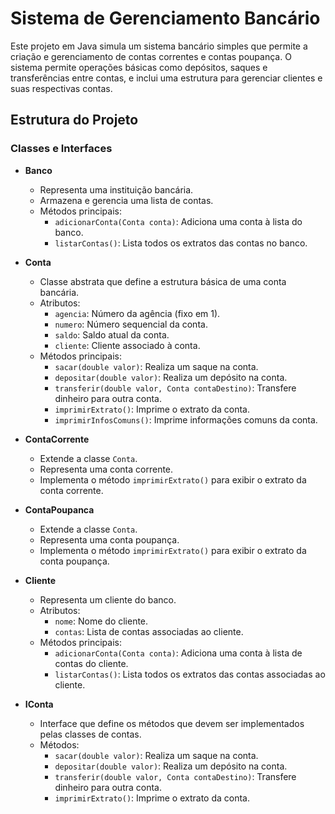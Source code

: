 # Sistema de Gerenciamento Bancário

Este projeto em Java simula um sistema bancário simples que permite a criação e gerenciamento de contas correntes e contas poupança. O sistema permite operações básicas como depósitos, saques e transferências entre contas, e inclui uma estrutura para gerenciar clientes e suas respectivas contas.

## Estrutura do Projeto

### Classes e Interfaces

- **Banco**
  - Representa uma instituição bancária.
  - Armazena e gerencia uma lista de contas.
  - Métodos principais:
    - `adicionarConta(Conta conta)`: Adiciona uma conta à lista do banco.
    - `listarContas()`: Lista todos os extratos das contas no banco.

- **Conta**
  - Classe abstrata que define a estrutura básica de uma conta bancária.
  - Atributos:
    - `agencia`: Número da agência (fixo em 1).
    - `numero`: Número sequencial da conta.
    - `saldo`: Saldo atual da conta.
    - `cliente`: Cliente associado à conta.
  - Métodos principais:
    - `sacar(double valor)`: Realiza um saque na conta.
    - `depositar(double valor)`: Realiza um depósito na conta.
    - `transferir(double valor, Conta contaDestino)`: Transfere dinheiro para outra conta.
    - `imprimirExtrato()`: Imprime o extrato da conta.
    - `imprimirInfosComuns()`: Imprime informações comuns da conta.

- **ContaCorrente**
  - Extende a classe `Conta`.
  - Representa uma conta corrente.
  - Implementa o método `imprimirExtrato()` para exibir o extrato da conta corrente.

- **ContaPoupanca**
  - Extende a classe `Conta`.
  - Representa uma conta poupança.
  - Implementa o método `imprimirExtrato()` para exibir o extrato da conta poupança.

- **Cliente**
  - Representa um cliente do banco.
  - Atributos:
    - `nome`: Nome do cliente.
    - `contas`: Lista de contas associadas ao cliente.
  - Métodos principais:
    - `adicionarConta(Conta conta)`: Adiciona uma conta à lista de contas do cliente.
    - `listarContas()`: Lista todos os extratos das contas associadas ao cliente.

- **IConta**
  - Interface que define os métodos que devem ser implementados pelas classes de contas.
  - Métodos:
    - `sacar(double valor)`: Realiza um saque na conta.
    - `depositar(double valor)`: Realiza um depósito na conta.
    - `transferir(double valor, Conta contaDestino)`: Transfere dinheiro para outra conta.
    - `imprimirExtrato()`: Imprime o extrato da conta.

